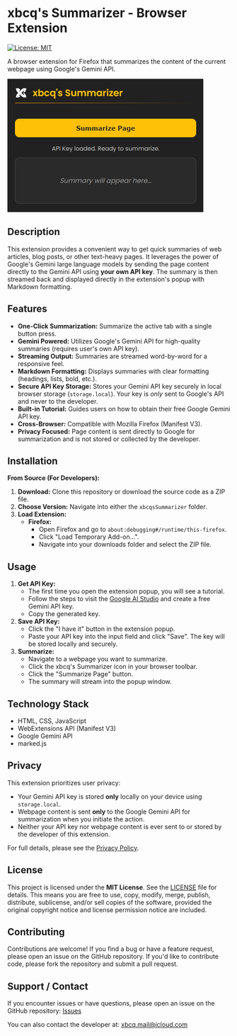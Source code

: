 # xbcq's Summarizer - Browser Extension

[![License: MIT](https://img.shields.io/badge/License-MIT-yellow.svg)](https://opensource.org/licenses/MIT)

A browser extension for Firefox that summarizes the content of the current webpage using Google's Gemini API.

![Extension Popup Screenshot](https://github.com/xbcq1490/xbcq-s-Summarizer/blob/main/docs/screenshot.png?raw=true)

## Description

This extension provides a convenient way to get quick summaries of web articles, blog posts, or other text-heavy pages. It leverages the power of Google's Gemini large language models by sending the page content directly to the Gemini API using **your own API key**. The summary is then streamed back and displayed directly in the extension's popup with Markdown formatting.

## Features

* **One-Click Summarization:** Summarize the active tab with a single button press.
* **Gemini Powered:** Utilizes Google's Gemini API for high-quality summaries (requires user's own API key).
* **Streaming Output:** Summaries are streamed word-by-word for a responsive feel.
* **Markdown Formatting:** Displays summaries with clear formatting (headings, lists, bold, etc.).
* **Secure API Key Storage:** Stores your Gemini API key securely in local browser storage (`storage.local`). Your key is *only* sent to Google's API and never to the developer.
* **Built-in Tutorial:** Guides users on how to obtain their free Google Gemini API key.
* **Cross-Browser:** Compatible with Mozilla Firefox (Manifest V3).
* **Privacy Focused:** Page content is sent directly to Google for summarization and is not stored or collected by the developer.

## Installation

**From Source (For Developers):**

1.  **Download:** Clone this repository or download the source code as a ZIP file.
2.  **Choose Version:** Navigate into either the `xbcqsSummarizer` folder.
3.  **Load Extension:**
    * **Firefox:**
        * Open Firefox and go to `about:debugging#/runtime/this-firefox`.
        * Click "Load Temporary Add-on...".
        * Navigate into your downloads folder and select the ZIP file.

## Usage

1.  **Get API Key:**
    * The first time you open the extension popup, you will see a tutorial.
    * Follow the steps to visit the [Google AI Studio](https://aistudio.google.com/app/apikey) and create a free Gemini API key.
    * Copy the generated key.
2.  **Save API Key:**
    * Click the "I have it" button in the extension popup.
    * Paste your API key into the input field and click "Save". The key will be stored locally and securely.
3.  **Summarize:**
    * Navigate to a webpage you want to summarize.
    * Click the xbcq's Summarizer icon in your browser toolbar.
    * Click the "Summarize Page" button.
    * The summary will stream into the popup window.

## Technology Stack

* HTML, CSS, JavaScript
* WebExtensions API (Manifest V3)
* Google Gemini API
* marked.js

## Privacy

This extension prioritizes user privacy:

* Your Gemini API key is stored **only** locally on your device using `storage.local`.
* Webpage content is sent **only** to the Google Gemini API for summarization when you initiate the action.
* Neither your API key nor webpage content is ever sent to or stored by the developer of this extension.

For full details, please see the [Privacy Policy](https://raw.githubusercontent.com/xbcq1490/xbcq-s-Summarizer/refs/heads/main/docs/privacy-policy.txt).

## License

This project is licensed under the **MIT License**. See the [LICENSE](https://raw.githubusercontent.com/xbcq1490/xbcq-s-Summarizer/refs/heads/main/LICENSE) file for details. This means you are free to use, copy, modify, merge, publish, distribute, sublicense, and/or sell copies of the software, provided the original copyright notice and license permission notice are included.

## Contributing

Contributions are welcome! If you find a bug or have a feature request, please open an issue on the GitHub repository. If you'd like to contribute code, please fork the repository and submit a pull request.

## Support / Contact

If you encounter issues or have questions, please open an issue on the GitHub repository: [Issues](https://github.com/xbcq1490/xbcq-s-Summarizer/issues)

You can also contact the developer at: xbcq.mail@icloud.com
